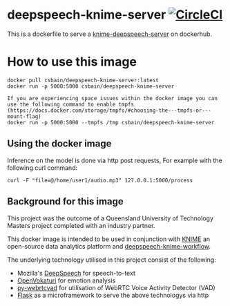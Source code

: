 # deepspeech-knime-server [![CircleCI](https://circleci.com/gh/csbain/deepspeech-knime-server.svg?style=svg&circle-token=8279c40e3fd0f1cb7fb4628fac47c581856ffec8)](https://circleci.com/gh/csbain/deepspeech-knime-server)


This is a dockerfile to serve a [knime-deepspeech-server](https://hub.docker.com/r/csbain/deepspeech-knime-server/) on dockerhub.

# How to use this image
    
    docker pull csbain/deepspeech-knime-server:latest
    docker run -p 5000:5000 csbain/deepspeech-knime-server

    If you are experiencing space issues within the docker image you can use the following command to enable tmpfs 
    (https://docs.docker.com/storage/tmpfs/#choosing-the---tmpfs-or---mount-flag)
    docker run -p 5000:5000 --tmpfs /tmp csbain/deepspeech-knime-server


## Using the docker image

Inference on the model is done via http post requests, For example with the following curl command:

    curl -F "file=@/home/user1/audio.mp3" 127.0.0.1:5000/process

## Background for this image
This project was the outcome of a Queensland University of Technology Masters project completed with an industry partner.

This docker image is intended to be used in conjunction with [KNIME](https://www.knime.com/) an open-source data analytics platform and [deepspeech-knime-workflow](https://github.com/csbain/deepspeech-knime-workflow).

The underlying technology utilised in this project consist of the following:
* Mozilla's [DeepSpeech](https://github.com/mozilla/DeepSpeech) for speech-to-text
* [OpenVokaturi](https://developers.vokaturi.com/getting-started/overview) for emotion analysis
* [py-webrtcvad](https://github.com/amikey/py-webrtcvad) for utilisation of WebRTC Voice Activity Detector (VAD)
* [Flask](http://flask.pocoo.org/) as a microframework to serve the above technologys via http
